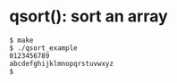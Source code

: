 
# qsort(): sort an array  
```
$ make
$ ./qsort_example
0123456789
abcdefghijklmnopqrstuvwxyz
$
```

